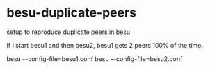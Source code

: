 # besu-duplicate-peers
setup to reproduce duplicate peers in besu

If I start besu1 and then besu2, besu1 gets 2 peers 100% of the time.

besu --config-file=besu1.conf
besu --config-file=besu2.conf

